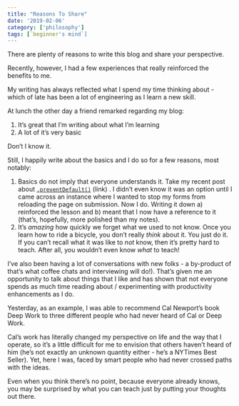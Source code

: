 ```yaml
---
title: "Reasons To Share"
date: '2019-02-06'
category: ['philosophy']
tags: [`beginner's mind`]
---
```

There are plenty of reasons to write this blog and share your perspective.

Recently, however, I had a few experiences that really reinforced the benefits to me.

My writing has always reflected what I spend my time thinking about - which of late has been a lot of engineering as I learn a new skill.

At lunch the other day a friend remarked regarding my blog:
1. It’s great that I’m writing about what I’m learning
2. A lot of it’s very basic

Don’t I know it.

Still, I happily write about the basics and I do so for a few reasons, most notably:
1. Basics do not imply that everyone understands it. Take my recent post about [`.preventDefault()`]('../2019-01-04/20190104-better-form-submissions-with-event-preventdefault-and-htmlformelement-reset) (link) . I didn’t even know it was an option until I came across an instance where I wanted to stop my forms from reloading the page on submission. Now I do. Writing it down a) reinforced the lesson and b) meant that I now have a reference to it (that’s, hopefully, more polished than my notes).
2. It’s *amazing* how quickly we forget what we used to not know. Once you learn how to ride a bicycle, you don’t really *think* about it. You just do it. If you can’t recall what it was like to *not* know, then it’s pretty hard to teach. After all, you wouldn’t even know *what* to teach!

I’ve also been having a lot of conversations with new folks - a by-product of that’s what coffee chats and interviewing will do!). That’s given me an opportunity to talk about things that I like and has shown that not everyone spends as much time reading about / experimenting with productivity enhancements as I do.

Yesterday, as an example, I was able to recommend Cal Newport’s book Deep Work to three different people who had never heard of Cal or Deep Work.

Cal’s work has literally changed my perspective on life and the way that I operate, so it’s a little difficult for me to envision that others haven’t heard of him (he’s not exactly an unknown quantity either - he’s a NYTimes Best Seller). Yet, here I was, faced by smart people who had never crossed paths with the ideas.

Even when you think there’s no point, because everyone already knows, you may be surprised by what you can teach just by putting your thoughts out there.

